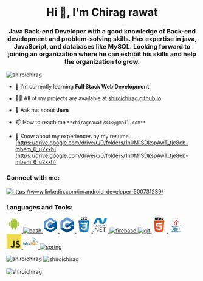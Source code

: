<h1 align="center">Hi 👋, I'm Chirag rawat</h1>
<h3 align="center">Java Back-end Developer with a good knowledge of Back-end development and problem-solving skills. Has expertise in java, JavaScript, and databases like MySQL. Looking forward to joining an organization where he can exhibit his skills and help the organization to grow.</h3>

<p align="left"> <img src="https://komarev.com/ghpvc/?username=shiroichirag&label=Profile%20views&color=0e75b6&style=flat" alt="shiroichirag" /> </p>

- 🌱 I’m currently learning ****Full Stack Web Development****

- 👨‍💻 All of my projects are available at [shiroichirag.github.io](https://shiroichirag.github.io/)

- 💬 Ask me about **Java**

- 📫 How to reach me `**chiragrawat7838@gmail.com**`

- 📄 Know about my experiences by my resume [https://drive.google.com/drive/u/0/folders/1n0M1SDkspAwT_tje8eb-mbem_6_u2xxh](https://drive.google.com/drive/u/0/folders/1n0M1SDkspAwT_tje8eb-mbem_6_u2xxh)

<h3 align="left">Connect with me:</h3>
<p align="left">
<a href="www.linkedin.com/in/chirag-rawat-500731239" target="blank"><img align="center" src="https://raw.githubusercontent.com/rahuldkjain/github-profile-readme-generator/master/src/images/icons/Social/linked-in-alt.svg" alt="https://www.linkedin.com/in/android-developer-500731239/" height="30" width="40" /></a>
</p>

<h3 align="left">Languages and Tools:</h3>
<p align="left"> <a href="https://developer.android.com" target="_blank" rel="noreferrer"> <img src="https://raw.githubusercontent.com/devicons/devicon/master/icons/android/android-original-wordmark.svg" alt="android" width="40" height="40"/> </a> <a href="https://www.gnu.org/software/bash/" target="_blank" rel="noreferrer"> <img src="https://www.vectorlogo.zone/logos/gnu_bash/gnu_bash-icon.svg" alt="bash" width="40" height="40"/> </a> <a href="https://www.cprogramming.com/" target="_blank" rel="noreferrer"> <img src="https://raw.githubusercontent.com/devicons/devicon/master/icons/c/c-original.svg" alt="c" width="40" height="40"/> </a> <a href="https://www.w3schools.com/cpp/" target="_blank" rel="noreferrer"> <img src="https://raw.githubusercontent.com/devicons/devicon/master/icons/cplusplus/cplusplus-original.svg" alt="cplusplus" width="40" height="40"/> </a> <a href="https://www.w3schools.com/css/" target="_blank" rel="noreferrer"> <img src="https://raw.githubusercontent.com/devicons/devicon/master/icons/css3/css3-original-wordmark.svg" alt="css3" width="40" height="40"/> </a> <a href="https://dotnet.microsoft.com/" target="_blank" rel="noreferrer"> <img src="https://raw.githubusercontent.com/devicons/devicon/master/icons/dot-net/dot-net-original-wordmark.svg" alt="dotnet" width="40" height="40"/> </a> <a href="https://firebase.google.com/" target="_blank" rel="noreferrer"> <img src="https://www.vectorlogo.zone/logos/firebase/firebase-icon.svg" alt="firebase" width="40" height="40"/> </a> <a href="https://git-scm.com/" target="_blank" rel="noreferrer"> <img src="https://www.vectorlogo.zone/logos/git-scm/git-scm-icon.svg" alt="git" width="40" height="40"/> </a> <a href="https://www.w3.org/html/" target="_blank" rel="noreferrer"> <img src="https://raw.githubusercontent.com/devicons/devicon/master/icons/html5/html5-original-wordmark.svg" alt="html5" width="40" height="40"/> </a> <a href="https://www.java.com" target="_blank" rel="noreferrer"> <img src="https://raw.githubusercontent.com/devicons/devicon/master/icons/java/java-original.svg" alt="java" width="40" height="40"/> </a> <a href="https://developer.mozilla.org/en-US/docs/Web/JavaScript" target="_blank" rel="noreferrer"> <img src="https://raw.githubusercontent.com/devicons/devicon/master/icons/javascript/javascript-original.svg" alt="javascript" width="40" height="40"/> </a> <a href="https://www.mysql.com/" target="_blank" rel="noreferrer"> <img src="https://raw.githubusercontent.com/devicons/devicon/master/icons/mysql/mysql-original-wordmark.svg" alt="mysql" width="40" height="40"/> </a> <a href="https://spring.io/" target="_blank" rel="noreferrer"> <img src="https://www.vectorlogo.zone/logos/springio/springio-icon.svg" alt="spring" width="40" height="40"/> </a> </p>

<p><img align="left" src="https://github-readme-stats.vercel.app/api/top-langs?username=shiroichirag&show_icons=true&locale=en&layout=compact" alt="shiroichirag" /></p>

<p>&nbsp;<img align="center" src="https://github-readme-stats.vercel.app/api?username=shiroichirag&show_icons=true&locale=en" alt="shiroichirag" /></p>

<p><img align="center" src="https://github-readme-streak-stats.herokuapp.com/?user=shiroichirag&" alt="shiroichirag" /></p>
